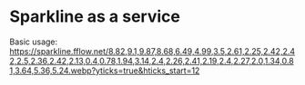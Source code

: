 # Sparkline as a service

Basic usage: <https://sparkline.fflow.net/8.82,9.1,9.87,8.68,6.49,4.99,3.5,2.61,2.25,2.42,2.42,2.5,2.36,2.42,2.13,0.4,0.78,1.94,3.14,2.4,2.26,2.41,2.19,2.4,2.27,2.0,1.34,0.81,3.64,5.36,5.24.webp?yticks=true&hticks_start=12>
